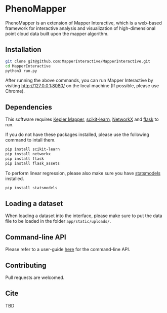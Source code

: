 # PhenoMapper


PhenoMapper is an extension of Mapper Interactive, which is a web-based framework for interactive analysis and visualization of high-dimensional point cloud data built upon the mapper algorithm.


## Installation

```bash
git clone git@github.com:MapperInteractive/MapperInteractive.git
cd MapperInteractive
python3 run.py
```

After running the above commands, you can run Mapper Interactive by visiting http://127.0.0.1:8080/ on the local machine (If possible, please use Chrome).

## Dependencies
This software requires [Kepler Mapper](https://kepler-mapper.scikit-tda.org/), [scikit-learn](https://scikit-learn.org/stable/), [NetworkX](https://networkx.github.io/) and [flask](https://flask.palletsprojects.com/en/1.1.x/) to run.

If you do not have these packages installed, please use the following command to intall them.

```bash
pip install scikit-learn
pip install networkx
pip install flask
pip install flask_assets
```

To perform linear regression, please also make sure you have [statsmodels](https://www.statsmodels.org/stable/index.html) installed.
```bash
pip install statsmodels
```

## Loading a dataset
When loading a dataset into the interface, please make sure to put the data file to be loaded in the folder ``app/static/uploads/``.

## Command-line API
Please refer to a user-guide [here](CLI_README.md) for the command-line API.

<!-- ## Video

[![Screenshot of video](app/static/assets/video-teaser.png)](https://www.youtube.com/watch?v=z2VEkv1apF8) -->

<!-- ## License

This project is licensed under the MIT License - see the `LICENSE` file for details. -->

## Contributing

Pull requests are welcomed. 

## Cite

TBD